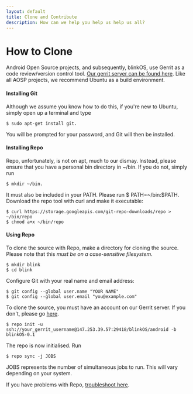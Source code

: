 ```yaml
---
layout: default
title: Clone and Contribute
description: How can we help you help us help us all?
---
```

# How to Clone

Android Open Source projects, and subsequently, blinkOS, use Gerrit as a code review/version control tool.
[Our gerrit server can be found here](https://147.253.39.57:8080).
Like all AOSP projects, we recommend Ubuntu as a build environment.
#### Installing Git

Although we assume you know how to do this, if you're new to Ubuntu, simply open up a terminal and type
```
$ sudo apt-get install git.
```

You will be prompted for your password, and Git will then be installed.

#### Installing Repo

Repo, unfortunately, is not on apt, much to our dismay. Instead, please ensure that you have a personal
bin directory in ~/bin. If you do not, simply run 
```
$ mkdir ~/bin.
```

It must also be included in your PATH. Please run $ PATH=~/bin:$PATH.
Download the repo tool with curl and make it executable:
```
$ curl https://storage.googleapis.com/git-repo-downloads/repo > ~/bin/repo
$ chmod a+x ~/bin/repo
```


#### Using Repo

To clone the source with Repo, make a directory for cloning the source. Please note
that this *must be on a case-sensitive filesystem*.
```
$ mkdir blink
$ cd blink
```
Configure Git with your real name and email address:
```
$ git config --global user.name "YOUR NAME"
$ git config --global user.email "you@example.com"
```

To clone the source, you must have an account on our Gerrit server. If you don't, please
go [here](https://147.253.39.57:8080).
```
$ repo init -u ssh://your_gerrit_username@147.253.39.57:29418/blinkOS/android -b blinkOS-0.1
```
The repo is now initialised. Run
```
$ repo sync -j JOBS
```
JOBS represents the number of simultaneous jobs to run. This will vary depending on your system.

If you have problems with Repo, [troubleshoot here](https://source.android.com/setup/build/downloading).
